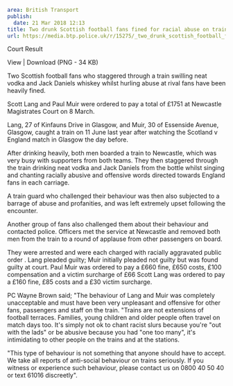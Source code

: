 ```yaml
area: British Transport
publish:
  date: 21 Mar 2018 12:13
title: Two drunk Scottish football fans fined for racial abuse on train
url: https://media.btp.police.uk/r/15275/_two_drunk_scottish_football_fans_fined_for_racia
```

Court Result

View | Download (PNG - 34 KB)

Two Scottish football fans who staggered through a train swilling neat vodka and Jack Daniels whiskey whilst hurling abuse at rival fans have been heavily fined.

Scott Lang and Paul Muir were ordered to pay a total of £1751 at Newcastle Magistrates Court on 8 March.

Lang, 27 of Kinfauns Drive in Glasgow, and Muir, 30 of Essenside Avenue, Glasgow, caught a train on 11 June last year after watching the Scotland v England match in Glasgow the day before.

After drinking heavily, both men boarded a train to Newcastle, which was very busy with supporters from both teams. They then staggered through the train drinking neat vodka and Jack Daniels from the bottle whilst singing and chanting racially abusive and offensive words directed towards England fans in each carriage.

A train guard who challenged their behaviour was then also subjected to a barrage of abuse and profanities, and was left extremely upset following the encounter.

Another group of fans also challenged them about their behaviour and contacted police. Officers met the service at Newcastle and removed both men from the train to a round of applause from other passengers on board.

They were arrested and were each charged with racially aggravated public order . Lang pleaded guilty; Muir initially pleaded not guilty but was found guilty at court.
Paul Muir was ordered to pay a £660 fine, £650 costs, £100 compensation and a victim surcharge of £66
Scott Lang was ordered to pay a £160 fine, £85 costs and a £30 victim surcharge.

PC Wayne Brown said; "The behaviour of Lang and Muir was completely unacceptable and must have been very unpleasant and offensive for other fans, passengers and staff on the train.
"Trains are not extensions of football terraces. Families, young children and older people often travel on match days too. It's simply not ok to chant racist slurs because you're "out with the lads" or be abusive because you had "one too many", it's intimidating to other people on the trains and at the stations.

"This type of behaviour is not something that anyone should have to accept. We take all reports of anti-social behaviour on trains seriously. If you witness or experience such behaviour, please contact us on 0800 40 50 40 or text 61016 discreetly".
